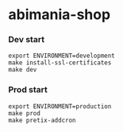 # abimania-shop
 
### Dev start

```
export ENVIRONMENT=development
make install-ssl-certificates
make dev
```

### Prod start

```
export ENVIRONMENT=production
make prod
make pretix-addcron
```